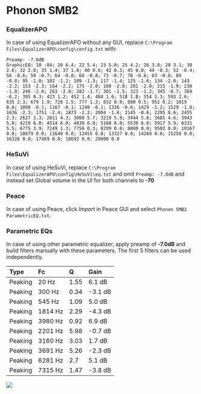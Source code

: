 # Phonon SMB2

### EqualizerAPO
In case of using EqualizerAPO without any GUI, replace `C:\Program Files\EqualizerAPO\config\config.txt`
with:
```
Preamp: -7.0dB
GraphicEQ: 10 -84; 20 6.4; 22 5.4; 23 5.0; 25 4.2; 26 3.8; 28 3.1; 30 2.6; 32 2.0; 35 1.4; 37 1.0; 40 0.6; 42 0.3; 45 0.0; 49 -0.3; 52 -0.4; 56 -0.6; 59 -0.7; 64 -0.8; 68 -0.8; 73 -0.7; 78 -0.8; 83 -0.8; 89 -0.8; 95 -1.0; 102 -1.2; 109 -1.3; 117 -1.4; 125 -1.6; 134 -2.0; 143 -2.2; 153 -2.3; 164 -2.2; 175 -2.0; 188 -2.0; 201 -2.0; 215 -1.9; 230 -1.8; 246 -2.0; 263 -2.0; 282 -1.7; 301 -1.5; 323 -1.2; 345 -0.7; 369 -0.2; 395 0.3; 423 1.2; 452 1.4; 484 1.6; 518 1.8; 554 2.3; 593 2.6; 635 2.3; 679 1.9; 726 1.5; 777 1.3; 832 0.9; 890 0.5; 952 0.2; 1019 0.0; 1090 -0.1; 1167 -0.1; 1248 -0.1; 1336 -0.6; 1429 -1.2; 1529 -1.8; 1636 -2.3; 1751 -2.4; 1873 -2.2; 2004 -1.6; 2145 -0.6; 2295 0.6; 2455 2.3; 2627 3.3; 2811 4.3; 3008 5.7; 3219 5.9; 3444 5.8; 3685 4.6; 3943 5.8; 4219 6.0; 4514 6.0; 4830 6.0; 5168 6.0; 5530 6.0; 5917 5.9; 6331 5.5; 6775 3.9; 7249 1.3; 7756 0.3; 8299 0.0; 8880 0.0; 9502 0.0; 10167 0.0; 10879 0.0; 11640 0.0; 12455 0.0; 13327 0.0; 14260 0.0; 15258 0.0; 16326 0.0; 17469 0.0; 18692 0.0; 20000 0.0
```

### HeSuVi
In case of using HeSuVi, replace `C:\Program Files\EqualizerAPO\config\HeSuVi\eq.txt` and omit `Preamp:
-7.0dB` and instead set Global volume in the UI for both channels to **-70**

### Peace
In case of using Peace, click *Import* in Peace GUI and select `Phonon SMB2 ParametricEQ.txt`.

### Parametric EQs
In case of using other parametric equalizer, apply preamp of **-7.0dB** and build filters manually with
these parameters. The first 5 filters can be used independently.

| Type    | Fc      |    Q | Gain    |
|:--------|:--------|:-----|:--------|
| Peaking | 20 Hz   | 1.55 | 6.1 dB  |
| Peaking | 300 Hz  | 0.34 | -3.1 dB |
| Peaking | 545 Hz  | 1.09 | 5.0 dB  |
| Peaking | 1814 Hz | 2.29 | -4.3 dB |
| Peaking | 3980 Hz | 0.92 | 6.9 dB  |
| Peaking | 2201 Hz | 5.98 | -0.7 dB |
| Peaking | 3160 Hz | 3.03 | 1.7 dB  |
| Peaking | 3691 Hz | 5.26 | -2.3 dB |
| Peaking | 6281 Hz | 2.7  | 5.1 dB  |
| Peaking | 7315 Hz | 1.47 | -3.8 dB |

![](https://raw.githubusercontent.com/jaakkopasanen/AutoEq/master/results/innerfidelity/sbaf-serious/Phonon%20SMB2/Phonon%20SMB2.png)